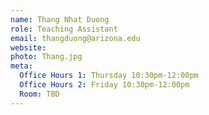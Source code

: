 ```yaml
---
name: Thang Nhat Duong
role: Teaching Assistant
email: thangduong@arizona.edu
website: 
photo: Thang.jpg
meta:
  Office Hours 1: Thursday 10:30pm-12:00pm 
  Office Hours 2: Friday 10:30pm-12:00pm 
  Room: TBD
---
```


